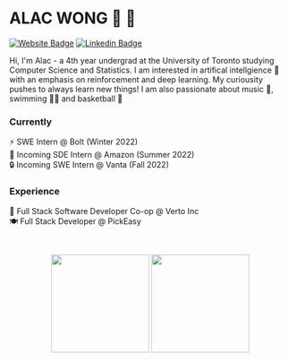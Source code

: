 # ALAC WONG 🌟 💫 
[![Website Badge](https://img.shields.io/badge/-Website-black?style=flat&logo=github&logoColor=white&link=https://alacwong.com/)](https://alacwong.com)
[![Linkedin Badge](https://img.shields.io/badge/-LinkedIn-blue?style=flat&logo=Linkedin&logoColor=white&link=https://www.linkedin.com/in/alacwong/)](https://www.linkedin.com/in/alacwong/)

Hi, I'm Alac - a 4th year undergrad at the University of Toronto studying Computer Science and Statistics. I am interested in artifical intellgience 🧠 with an emphasis on reinforcement and deep learning. My curiousity pushes to always learn new things! I am also passionate about music 🎵, swimming 🏊‍♂️ and basketball 🏀 

### Currently
⚡️ SWE Intern @ Bolt (Winter 2022) <br />
🛒 Incoming SDE Intern @ Amazon (Summer 2022) <br />
🔒 Incoming SWE Intern @ Vanta (Fall 2022)

### Experience
🏥 Full Stack Software Developer Co-op @ Verto Inc <br />
🍽 Full Stack Developer @ PickEasy <br />

<br>
<p align=center>
  <img height=175 align="center" src="https://github-readme-stats.vercel.app/api?username=alacwong&show_icons=true&theme=dracula">
  <img height=175 align="center" src="https://github-readme-stats.vercel.app/api/top-langs/?username=alacwong&langs_count=8&layout=compact" />
</p>
<br/>
